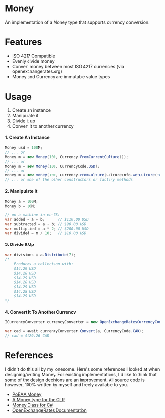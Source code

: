 # Money
An implementation of a Money type that supports currency conversion.

# Features
* ISO 4217 Compatible
* Evenly divide money
* Convert money between most ISO 4217 currencies (via openexchangerates.org)
* Money and Currency are immutable value types

# Usage
1. Create an instance
2. Manipulate it
3. Divide it up
4. Convert it to another currency

#### 1. Create An Instance
```cs
Money usd = 100M;
// ... or
Money m = new Money(100, Currency.FromCurrentCulture());
// ... or
Money m = new Money(100, CurrencyCode.USD);
// ... or
Money m = new Money(100, Currency.FromCulture(CultureInfo.GetCulture("en-US"));
// ... or one of the other constructors or factory methods
```

#### 2. Manipulate It
```cs
Money a = 100M;
Money b = 10M;

// on a machine in en-US:
var added = a + b;      // $110.00 USD 
var subtracted = a - b; // $90.00 USD
var multiplied = a * 2; // $200.00 USD
var divided = m / 10;   // $10.00 USD 
```

#### 3. Divide It Up

```cs
var divisions = a.Distribute(7);
/* 
	Produces a collection with: 
	$14.29 USD
	$14.28 USD
	$14.29 USD
	$14.28 USD
	$14.29 USD
	$14.28 USD
    $14.29 USD
*/
```

#### 4. Convert It To Another Currency
```cs
ICurrencyConverter currencyConverter = new OpenExchangeRatesCurrencyConverter("<Your App Id>");

var cad = await currencyConverter.Convert(a, CurrencyCode.CAD);
// cad = $129.26 CAD
```

# References
I didn't do this all by my lonesome. Here's some references I looked at when designing/writing Money. For existing implementations, I'd like to think that some of the design decisions are an improvement. All source code is however, 100% written by myself and freely available to you.

* [PoEAA Money](http://martinfowler.com/eaaCatalog/money.html)
* [A Money type for the CLR](http://www.codeproject.com/Articles/28244/A-Money-type-for-the-CLR)
* [Money Class for C#](https://csharpmoney.codeplex.com/)
* [OpenExchangeRates Documentation](https://openexchangerates.org/documentation)